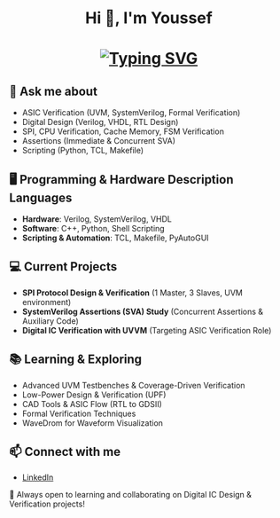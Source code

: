 <h1 align="center">Hi 👋, I'm Youssef</h1>

<h1 align="center">
<a href="https://git.io/typing-svg"><img src="https://readme-typing-svg.herokuapp.com?font=Fira+Code&duration=2000&pause=1000&color=1AF734&background=000000&center=true&vCenter=true&multiline=true&width=435&height=80&lines=Welcome+to+Youssef's+Github;Design+Verification+Engineer" alt="Typing SVG" /></a>
</a>
</h1>

## 💬 Ask me about
- ASIC Verification (UVM, SystemVerilog, Formal Verification)
- Digital Design (Verilog, VHDL, RTL Design)
- SPI, CPU Verification, Cache Memory, FSM Verification
- Assertions (Immediate & Concurrent SVA)
- Scripting (Python, TCL, Makefile)

## 🖥️ Programming & Hardware Description Languages
- **Hardware**: Verilog, SystemVerilog, VHDL
- **Software**: C++, Python, Shell Scripting
- **Scripting & Automation**: TCL, Makefile, PyAutoGUI

## 💻 Current Projects
- **SPI Protocol Design & Verification** (1 Master, 3 Slaves, UVM environment)
- **SystemVerilog Assertions (SVA) Study** (Concurrent Assertions & Auxiliary Code)
- **Digital IC Verification with UVVM** (Targeting ASIC Verification Role)

## 📚 Learning & Exploring
- Advanced UVM Testbenches & Coverage-Driven Verification
- Low-Power Design & Verification (UPF)
- CAD Tools & ASIC Flow (RTL to GDSII)
- Formal Verification Techniques
- WaveDrom for Waveform Visualization

## 📫 Connect with me
- [LinkedIn](https://www.linkedin.com/in/youssef-ic-verification/)

🚀 Always open to learning and collaborating on Digital IC Design & Verification projects!
